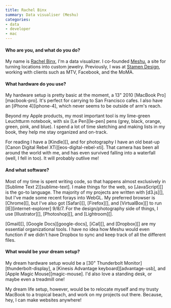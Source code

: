 ```yaml
---
title: Rachel Binx
summary: Data visualiser (Meshu)
categories:
- data
- developer
- mac
---
```


#### Who are you, and what do you do?

My name is [Rachel Binx](http://rachelbinx.com/ "Rachel's website."), I'm a data visualizer. I co-founded [Meshu](http://meshu.io/ "A site for turning places into jewelry."), a site for turning locations into custom jewelry. Previously, I was at [Stamen Design](http://stamen.com/ "A design studio in San Francisco."), working with clients such as MTV, Facebook, and the MoMA.

#### What hardware do you use?

My hardware setup is pretty basic at the moment, a 13" 2010 [MacBook Pro][macbook-pro]. It's perfect for carrying to San Francisco cafes. I also have an [iPhone 4][iphone-4], which never seems to be outside of arm's reach.

Beyond my Apple products, my most important tool is my lime-green Leuchtturm notebook, with six [Le Pen][le-pen] pens (grey, black, orange, green, pink, and blue). I spend a lot of time sketching and making lists in my book, they help me stay organized and on-track.

For reading I have a [Kindle][], and for photography I have an old beat-up [Canon Digital Rebel XTi][eos-digital-rebel-xti]. That camera has been all around the world with me, and has even survived falling into a waterfall (well, I fell in too). It will probably outlive me!

#### And what software?

Most of my time is spent writing code, so that happens almost exclusively in [Sublime Text 2][sublime-text]. I make things for the web, so [JavaScript][] is the go-to language. The majority of my projects are written with [d3.js][], but I've made some recent forays into WebGL. My preferred browser is [Chrome][], but I've also got [Safari][], [Firefox][], and [VirtualBox][] to run [IE][internet-explorer] 9/8/7. For the design/photography side of things, I use [Illustrator][], [Photoshop][], and [Lightroom][].

[Gmail][], [Google Docs][google-docs], [iCal][], and [Dropbox][] are my essential organizational tools. I have no idea how Meshu would even function if we didn't have Dropbox to sync and keep track of all the different files.

#### What would be your dream setup?

My dream hardware setup would be a [30" Thunderbolt Monitor][thunderbolt-display], a [Kinesis Advantage keyboard][advantage-usb], and [Apple Magic Mouse][magic-mouse]. I'd also love a standing desk, or maybe even a treadmill one!

My dream life setup, however, would be to relocate myself and my trusty MacBook to a tropical beach, and work on my projects out there. Because, hey, I can make websites anywhere!